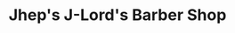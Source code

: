 ---
title: "Jhep's J-Lord's Barber Shop"
url: /san-pablo/jheps-j-lords-barber-shop/
shop: Friseur
---